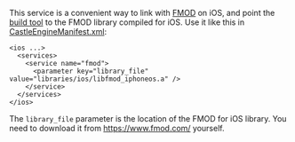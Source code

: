 This service is a convenient way to link with [FMOD](https://github.com/castle-engine/castle-engine/wiki/FMOD) on iOS, and point the [build tool](https://github.com/castle-engine/castle-engine/wiki/Build-Tool) to the FMOD library compiled for iOS. Use it like this in [CastleEngineManifest.xml](https://github.com/castle-engine/castle-engine/wiki/CastleEngineManifest.xml-examples):

```
<ios ...>
  <services>
    <service name="fmod">
      <parameter key="library_file" value="libraries/ios/libfmod_iphoneos.a" />
    </service>
  </services>
</ios>
```

The `library_file` parameter is the location of the FMOD for iOS library. You need to download it from https://www.fmod.com/ yourself.
